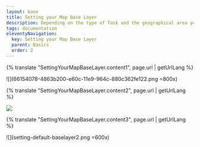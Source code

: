```yaml
---
layout: base
title: Setting your Map Base Layer
description: Depending on the type of Task and the geographical area you are working on, you may want to use a different base layer for the Task map.
tags: documentation
eleventyNavigation:
  key: Setting your Map Base Layer
  parent: Basics
  order: 2
---
```


{% translate "SettingYourMapBaseLayer.content1", page.url | getUrlLang %}

![](66154078-4863b200-e60c-11e9-964c-880c362fe122.png =800x)

{% translate "SettingYourMapBaseLayer.content2", page.url | getUrlLang %}

![](setting-default-baselayer.png)

{% translate "SettingYourMapBaseLayer.content3", page.url | getUrlLang %}

![](setting-default-baselayer2.png =600x)

